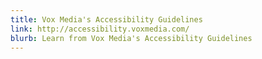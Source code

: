 ```yaml
---
title: Vox Media's Accessibility Guidelines
link: http://accessibility.voxmedia.com/
blurb: Learn from Vox Media's Accessibility Guidelines
---
```

